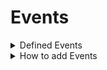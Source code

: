 # Events

<details>

<summary>
Defined Events
</summary>

These events when processed would work without any extra work on your end

### set camera zoom
```LiveScript
camera zoom sets to value 1 (camera zoom doesnt do anything anymore because it is redundant)
camera hudZoom is set to value 2
```

### tween camera zoom
```LiveScript
target camera zoom is set to value 1.
legnth of the tween is value 2.
value 3 is not needed but changes the tweens EasingStyle (Enum.EasingStyle)
value 4 is not needed either but changes the EasingDirection (Enum.EasingDirection)
The tween is also returned so that it could be changed inside of the modchart
```

### add camera zoom
```LiveScript
This event is ignored when CameraZooms setting is set to false
hudZoom is added by value 1 or 0.03
camZoom is added by value 2 or 0.015
```

### camera follow pos
```LiveScript
camControls.camOffset is set to (value 1, value 2, 0)
x value is set to value 1
y value is set to value 2
z value is ignored because FNF is 2D and is not needed
```

### set cam speed
```LiveScript
sets the camera speed to value 1
camSpeed changes how fast the camera moves
```

### camera flash
```LiveScript
This is ignored if distractions are disabled
value 1 controls how fast the flash flashes
value 2 is a string value that should be a hex code. Something like "#FFFFFF"
```

### screen shake
```LiveScript
This event can be interperted in two different ways.
Either value 1 controls duration and value 2 controls the intensity
Or value 1 is a string value separated by a comma like '0.05, 0.1' and controls the duration and intensity of the sceen shake
And value 2 is a string value separated by a comma like '0.05, 0.1' and controls the duration and intensity of the UI shake
```

### hey!
```LiveScript
Currently it only plays Boyfriends animation named "hey" when value 1 is either "boyfriend", "bf", or "0"
Value 1 is the name of the character that dances
```

### lane modifier
```LiveScript
Change the arrows speed in a specific lane of notes
value 1 is the lane in which the arrows will change speeds
value 2 is the new speed that the arrows will go in. This speed value is a multiplier not a scroll speed value
```

### change scroll speed
```LiveScript
This is ignored when ForceSpeed is true
This event changes the scroll speed of all the notes
Value 1 is the new speed at which the scroll will be (it is a multiplier not an exact scroll speed value)
Value 2 is the duration or speed at which the scroll changes speed (if it is less than or equal to 0 it will happen instantly)
```
</details>

<details>
<summary>
How to add Events
</summary>

Nothing here yet :/
</details>


